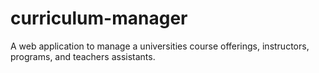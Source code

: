 # curriculum-manager
A web application to manage a universities course offerings, instructors, programs, and teachers assistants.
